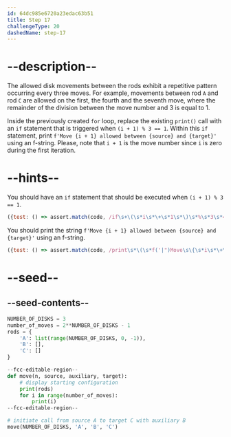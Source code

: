 ```yaml
---
id: 64dc985e6720a23edac63b51
title: Step 17
challengeType: 20
dashedName: step-17
---
```


# --description--

The allowed disk movements between the rods exhibit a repetitive pattern occurring every three moves. For example, movements between rod `A` and rod `C` are allowed on the first, the fourth and the seventh move, where the remainder of the division between the move number and 3 is equal to 1.

Inside the previously created `for` loop, replace the existing `print()` call with an `if` statement that is triggered when `(i + 1) % 3 == 1`. Within this `if` statement, print `f'Move {i + 1} allowed between {source} and {target}'` using an f-string. Please, note that `i + 1` is the move number since `i` is zero during the first iteration.

# --hints--

You should have an `if` statement that should be executed when `(i + 1) % 3 == 1`. 

```js
({test: () => assert.match(code, /if\s+\(\s*i\s*\+\s*1\s*\)\s*%\s*3\s*==\s*1\s*:/)})
```

You should print the string `f'Move {i + 1} allowed between {source} and {target}'` using an f-string.

```js
({test: () => assert.match(code, /print\s*\(\s*f('|")Move\s\{\s*i\s*\+\s*1\s*\}\sallowed\sbetween\s\{\s*source\s*\}\sand\s\{\s*target\s*\s*\}\1\s*\)/)})
```

# --seed--

## --seed-contents--

```py
NUMBER_OF_DISKS = 3
number_of_moves = 2**NUMBER_OF_DISKS - 1
rods = {
    'A': list(range(NUMBER_OF_DISKS, 0, -1)),
    'B': [],
    'C': []
}

--fcc-editable-region--
def move(n, source, auxiliary, target):
    # display starting configuration
    print(rods)
    for i in range(number_of_moves):
        print(i)
--fcc-editable-region--

# initiate call from source A to target C with auxiliary B
move(NUMBER_OF_DISKS, 'A', 'B', 'C')
```
